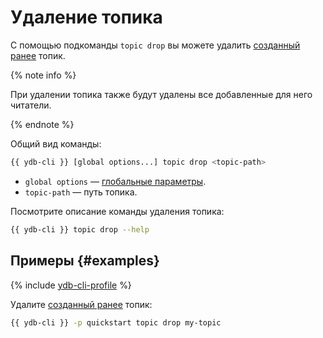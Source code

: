 # Удаление топика

С помощью подкоманды `topic drop` вы можете удалить [созданный ранее](topic-create.md) топик.

{% note info %}

При удалении топика также будут удалены все добавленные для него читатели.

{% endnote %}

Общий вид команды:

```bash
{{ ydb-cli }} [global options...] topic drop <topic-path>
```

* `global options` — [глобальные параметры](commands/global-options.md).
* `topic-path` — путь топика.

Посмотрите описание команды удаления топика:

```bash
{{ ydb-cli }} topic drop --help
```

## Примеры {#examples}

{% include [ydb-cli-profile](../../_includes/ydb-cli-profile.md) %}

Удалите [созданный ранее](topic-create.md) топик:

```bash
{{ ydb-cli }} -p quickstart topic drop my-topic
```
